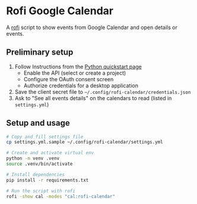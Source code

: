 # Rofi Google Calendar

A [rofi] script to show events from Google Calendar and open details or events.

## Preliminary setup

1. Follow Instructions from the [Python quickstart page]
    - Enable the API (select or create a project)
    - Configure the OAuth consent screen
    - Authorize credentials for a desktop application
2. Save the client secret file to `~/.config/rofi-calendar/credentials.json`
3. Ask to "See all events details" on the calendars to read (listed in `settings.yml`)

## Setup and usage

```bash
# Copy and fill settings file
cp settings.yml.sample ~/.config/rofi-calendar/settings.yml

# Create and activate virtual env
python -m venv .venv
source .venv/bin/activate

# Install dependencies
pip install -r requirements.txt

# Run the script with rofi
rofi -show cal -modes "cal:rofi-calendar"
```

[Python quickstart page]: https://developers.google.com/calendar/api/quickstart/python
[rofi]: https://github.com/davatorium/rofi
